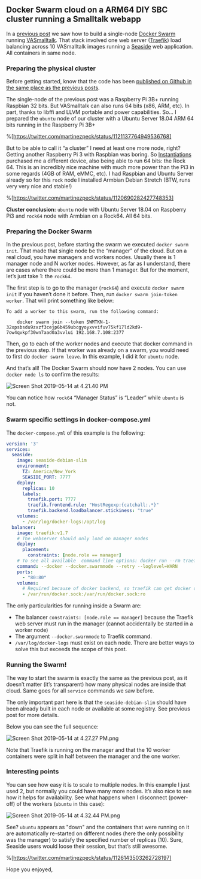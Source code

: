 ## Docker Swarm cloud on a ARM64 DIY SBC cluster running a Smalltalk webapp

In a [previous post](https://martinezpeck.hashnode.dev/step-2-single-node-docker-swarm-and-smalltalk-cjy9ct3y3000u9ss1mprgnq9l) we saw how to build a single-node [Docker Swarm](https://docs.docker.com/engine/swarm/) running [VASmalltalk](https://twitter.com/instantiations). That stack involved one web server ([Traefik](https://traefik.io/)) load balancing across 10 VASmalltalk images running a [Seaside](http://seaside.st/) web application. All containers in same node.

### Preparing the physical cluster

Before getting started, know that the code has been [published on Github in the same place as the previous posts](https://github.com/vasmalltalk/docker-examples).

The single-node of the previous post was a Raspberry Pi 3B+ running Raspbian 32 bits. But VASmalltalk can also runs 64 bits (x86, ARM, etc). In part, thanks to libffi and LLVM portable and power capabilities. So… I prepared the `ubuntu` node of our cluster with a Ubuntu Server 18.04 ARM 64 bits running in the Raspberry Pi 3B+

%[https://twitter.com/martinezpeck/status/1121137764949536768]

But to be able to call it “a cluster” I need at least one more node, right? Getting another Raspberry Pi 3 with Raspbian was boring. So [Instantiations](https://www.instantiations.com/) purchased me a different device, also being able to run 64 bits: the Rock 64. This is an incredibly nice machine with much more power than the Pi3 in some regards (4GB of RAM, eMMC, etc). I had Raspbian and Ubuntu Server already so for this `rock` node I installed Armbian Debian Stretch (BTW, runs very very nice and stable!)

%[https://twitter.com/martinezpeck/status/1120690282427748353]

**Cluster conclusion:** `ubuntu` node with Ubuntu Server 18.04 on Raspberry Pi3 and `rock64` node with Armbian on a Rock64.  All 64 bits.

### Preparing the Docker Swarm

In the previous post, before starting the swarm we executed `docker swarm init`. That made that single node be the “manager” of the cloud. But on a real cloud, you have managers and workers nodes. Usually there is 1 manager node and N worker nodes. However, as far as I understand, there are cases where there could be more than 1 manager. But for the moment, let’s just take 1: the `rock64`​.

The first step is to go to the manager (`rock64`) and execute `docker swarm init` if you haven’t done it before.  Then, run `docker swarm join-token worker`. That will print something like below:

```
To add a worker to this swarm, run the following command:
 
    docker swarm join --token SWMTKN-1-32xpsbsdu9zxzf3cejp6b459ubcgyoyxvvifuv75kf17ld2kd9-7ow4qvkpf30wn7aad0a3vvlui 192.168.7.108:2377
```

Then, go to each of the worker nodes and execute that docker command in the previous step. If that worker was already on a swarm, you would need to first do `docker swarm leave`. In this example, I did it for `ubuntu` node.

And that’s all! The Docker Swarm should now have 2 nodes. You can use `docker node ls` to confirm the results:

![Screen Shot 2019-05-14 at 4.21.40 PM](https://marianopeck.files.wordpress.com/2019/05/screen-shot-2019-05-14-at-4.21.40-pm.png?w=748)

You can notice how `rock64` “Manager Status” is “Leader” while `ubuntu` is not.

### Swarm specific settings in docker-compose.yml

The `docker-compose.yml` of this example is the following:

```yaml
version: '3'
services:
  seaside:
    image: seaside-debian-slim
    environment:
      TZ: America/New_York
      SEASIDE_PORT: 7777
    deploy:
      replicas: 10
      labels:
        traefik.port: 7777
        traefik.frontend.rule: "HostRegexp:{catchall:.*}"
        traefik.backend.loadbalancer.stickiness: "true"
    volumes:
      - /var/log/docker-logs:/opt/log
  balancer:
    image: traefik:v1.7
    # The webserver should only load on manager nodes
    deploy:
      placement:
        constraints: [node.role == manager]
    # To see all available  command line options: docker run --rm traefik:v1.7 --help | less
    command: --docker --docker.swarmmode --retry --loglevel=WARN
    ports:
      - "80:80"
    volumes:
      # Required because of docker backend, so traefik can get docker data.
      - /var/run/docker.sock:/var/run/docker.sock:ro
```

The only particularities for running inside a Swarm are:

- The balancer `constraints: [node.role == manager]` because the Traefik web server must run in the manager (cannot accidentally be started in a worker node)
- The argument `--docker.swarmmode` to Traefik command.
- `/var/log/docker-logs` must exist on each node. There are better ways to solve this but exceeds the scope of this post.

### Running the Swarm!

The way to start the swarm is exactly the same as the previous post, as it doesn’t matter (it’s transparent) how many physical nodes are inside that cloud.  Same goes for all `service` commands we saw before.

The only important part here is that the `seaside-debian-slim` should have been already built in each node or available at some registry. See previous post for more details.

Below you can see the full sequence:

![Screen Shot 2019-05-14 at 4.27.27 PM.png](https://marianopeck.files.wordpress.com/2019/05/screen-shot-2019-05-14-at-4.27.27-pm.png?w=748)

Note that Traefik is running on the manager and that the 10 worker containers were split in half between the manager and the one worker.

### Interesting points

You can see how easy it is to scale to multiple nodes. In this example I just used 2, but normally you could have many more nodes. It’s also nice to see how it helps for availability. See what happens when I disconnect (power-off) of the workers (`ubuntu` in this case):

![Screen Shot 2019-05-14 at 4.32.44 PM.png](https://marianopeck.files.wordpress.com/2019/05/screen-shot-2019-05-14-at-4.32.44-pm.png?w=748)

See? `ubuntu` appears as "down" and the containers that were running on it are automatically re-started on different nodes (here the only possibility was the manager) to satisfy the specified number of replicas (10). Sure, Seaside users would loose their session, but that’s still awesome.

%[https://twitter.com/martinezpeck/status/1126143503262728197]

Hope you enjoyed,